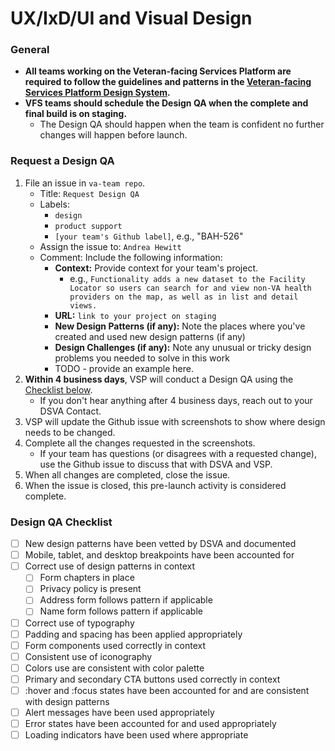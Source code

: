 # UX/IxD/UI and Visual Design

### General

* **All teams working on the Veteran-facing Services Platform are required to follow the guidelines and patterns in the [Veteran-facing Services Platform Design System](https://department-of-veterans-affairs.github.io/design-system/).**
* **VFS teams should schedule the Design QA when the complete and final build is on staging.**
  * The Design QA should happen when the team is confident no further changes will happen before launch.

### Request a Design QA

1. File an issue in ```va-team repo```.
    * Title: ```Request Design QA```
    * Labels:
      * ```design```
      * ```product support```
      * ```[your team's Github label]```, e.g., "BAH-526"
    * Assign the issue to: ```Andrea Hewitt```
    * Comment: Include the following information:
      * **Context:** Provide context for your team's project.
        * e.g., ```Functionality adds a new dataset to the Facility Locator so users can search for and view non-VA health providers on the map, as well as in list and detail views.```
      * **URL:** ```link to your project on staging```
      * **New Design Patterns (if any):** Note the places where you've created and used new design patterns (if any)
      * **Design Challenges (if any):** Note any unusual or tricky design problems you needed to solve in this work
      * TODO - provide an example here.
1. **Within 4 business days**, VSP will conduct a Design QA using the [Checklist below](#design-qa-checklist).
    * If you don't hear anything after 4 business days, reach out to your DSVA Contact.
1. VSP will update the Github issue with screenshots to show where design needs to be changed.
1. Complete all the changes requested in the screenshots.
    * If your team has questions (or disagrees with a requested change), use the Github issue to discuss that with DSVA and VSP.
1. When all changes are completed, close the issue.
1. When the issue is closed, this pre-launch activity is considered complete.

### Design QA Checklist

* [ ] New design patterns have been vetted by DSVA and documented
* [ ] Mobile, tablet, and desktop breakpoints have been accounted for
* [ ] Correct use of design patterns in context
  * [ ] Form chapters in place
  * [ ] Privacy policy is present
  * [ ] Address form follows pattern if applicable
  * [ ] Name form follows pattern if applicable
* [ ] Correct use of typography
* [ ] Padding and spacing has been applied appropriately
* [ ] Form components used correctly in context
* [ ] Consistent use of iconography
* [ ] Colors use are consistent with color palette
* [ ] Primary and secondary CTA buttons used correctly in context
* [ ] :hover and :focus states have been accounted for and are consistent with design patterns
* [ ] Alert messages have been used appropriately
* [ ] Error states have been accounted for and used appropriately
* [ ] Loading indicators have been used where appropriate

